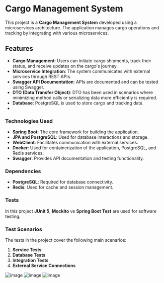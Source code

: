# Cargo Management System

This project is a **Cargo Management System** developed using a microservices architecture. The application manages cargo operations and tracking by integrating with various microservices.

## Features

- **Cargo Management**: Users can initiate cargo shipments, track their status, and receive updates on the cargo's journey.
- **Microservice Integration**: The system communicates with external services through REST APIs.
- **Swagger API Documentation**: APIs are documented and can be tested using Swagger.
- **DTO (Data Transfer Object)**: DTO has been used in scenarios where minimizing method calls or serializing data more efficiently is required.
- **Database**: PostgreSQL is used to store cargo and tracking data.
- 
### Technologies Used

- **Spring Boot**: The core framework for building the application.
- **JPA and PostgreSQL**: Used for database interactions and storage.
- **WebClient**: Facilitates communication with external services.
- **Docker**: Used for containerization of the application, PostgreSQL, and Redis services.
- **Swagger**: Provides API documentation and testing functionality.

### Dependencies

- **PostgreSQL**: Required for database connectivity.
- **Redis**: Used for cache and session management.


### Tests

In this project **JUnit 5**, **Mockito** ve **Spring Boot Test** are used for software testing.

### Test Scenarios

The tests in the project cover the following main scenarios:

1. **Service Tests**:
2. **Database Tests**
3. **Integration Tests**
4. **External Service Connections**





![image](https://github.com/user-attachments/assets/b264f56d-784b-4a91-aa2c-9291767c24b2)
![image](https://github.com/user-attachments/assets/cf7b3eff-5294-43d2-ad7a-011b8bbb09da)
![image](https://github.com/user-attachments/assets/fb9ecc37-cb69-45f1-993e-c36afedfd497)


